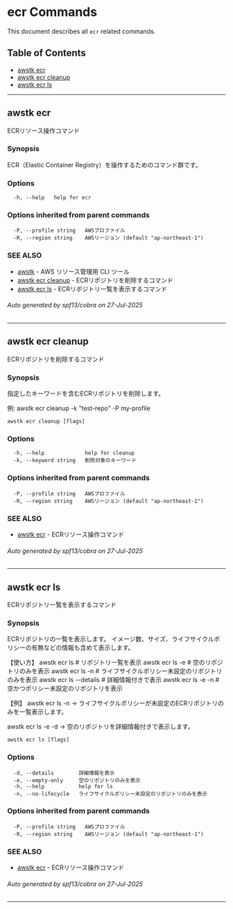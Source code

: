 # ecr Commands

This document describes all `ecr` related commands.

## Table of Contents

- [awstk ecr](#awstk-ecr)
- [awstk ecr cleanup](#awstk-ecr-cleanup)
- [awstk ecr ls](#awstk-ecr-ls)

---

## awstk ecr

ECRリソース操作コマンド

### Synopsis

ECR（Elastic Container Registry）を操作するためのコマンド群です。

### Options

```
  -h, --help   help for ecr
```

### Options inherited from parent commands

```
  -P, --profile string   AWSプロファイル
  -R, --region string    AWSリージョン (default "ap-northeast-1")
```

### SEE ALSO

* [awstk](README.md)	 - AWS リソース管理用 CLI ツール
* [awstk ecr cleanup](ecr.md#awstk-ecr-cleanup)	 - ECRリポジトリを削除するコマンド
* [awstk ecr ls](ecr.md#awstk-ecr-ls)	 - ECRリポジトリ一覧を表示するコマンド

###### Auto generated by spf13/cobra on 27-Jul-2025

---

## awstk ecr cleanup

ECRリポジトリを削除するコマンド

### Synopsis

指定したキーワードを含むECRリポジトリを削除します。

例:
  awstk ecr cleanup -k "test-repo" -P my-profile

```
awstk ecr cleanup [flags]
```

### Options

```
  -h, --help             help for cleanup
  -k, --keyword string   削除対象のキーワード
```

### Options inherited from parent commands

```
  -P, --profile string   AWSプロファイル
  -R, --region string    AWSリージョン (default "ap-northeast-1")
```

### SEE ALSO

* [awstk ecr](ecr.md)	 - ECRリソース操作コマンド

###### Auto generated by spf13/cobra on 27-Jul-2025

---

## awstk ecr ls

ECRリポジトリ一覧を表示するコマンド

### Synopsis

ECRリポジトリの一覧を表示します。
イメージ数、サイズ、ライフサイクルポリシーの有無などの情報も含めて表示します。

【使い方】
  awstk ecr ls                    # リポジトリ一覧を表示
  awstk ecr ls -e                 # 空のリポジトリのみを表示
  awstk ecr ls -n                 # ライフサイクルポリシー未設定のリポジトリのみを表示
  awstk ecr ls --details          # 詳細情報付きで表示
  awstk ecr ls -e -n              # 空かつポリシー未設定のリポジトリを表示

【例】
  awstk ecr ls -n
  → ライフサイクルポリシーが未設定のECRリポジトリのみを一覧表示します。
  
  awstk ecr ls -e -d
  → 空のリポジトリを詳細情報付きで表示します。

```
awstk ecr ls [flags]
```

### Options

```
  -d, --details        詳細情報を表示
  -e, --empty-only     空のリポジトリのみを表示
  -h, --help           help for ls
  -n, --no-lifecycle   ライフサイクルポリシー未設定のリポジトリのみを表示
```

### Options inherited from parent commands

```
  -P, --profile string   AWSプロファイル
  -R, --region string    AWSリージョン (default "ap-northeast-1")
```

### SEE ALSO

* [awstk ecr](ecr.md)	 - ECRリソース操作コマンド

###### Auto generated by spf13/cobra on 27-Jul-2025

---

